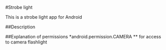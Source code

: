 #Strobe light

This is a strobe light app for Android

##Description

##Explanation of permissions
*android.permission.CAMERA
** for access to camera flashlight